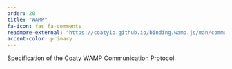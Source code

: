 ```yaml
---
order: 20
title: "WAMP"
fa-icon: fas fa-comments
readmore-external: "https://coatyio.github.io/binding.wamp.js/man/communication-protocol/"
accent-color: primary
---
```


Specification of the Coaty WAMP Communication Protocol.
